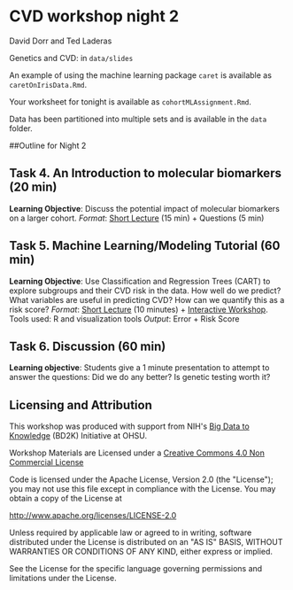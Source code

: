 # CVD workshop night 2

David Dorr and Ted Laderas

Genetics and CVD: in `data/slides`

An example of using the machine learning package `caret` is available as `caretOnIrisData.Rmd`.

Your worksheet for tonight is available as `cohortMLAssignment.Rmd`.

Data has been partitioned into multiple sets and is available in the `data` folder.

##Outline for Night 2

## Task 4. An Introduction to molecular biomarkers (20 min)
**Learning Objective**: Discuss the potential impact of molecular biomarkers on a larger cohort. *Format*: [Short Lecture](slides/geneticsAndCVD.html) (15 min) + Questions (5 min)

## Task 5. Machine Learning/Modeling Tutorial (60 min)
**Learning Objective**: Use Classification and Regression Trees (CART) to explore subgroups and their CVD risk in the data. How well do we predict? What variables are useful in predicting CVD? How can we quantify this as a risk score? *Format*: [Short Lecture](caretOnIrisData.Rmd) (10 minutes) + [Interactive Workshop](cohortMLAssignment.Rmd). Tools used: R and visualization tools *Output*: Error + Risk Score
 
## Task 6. Discussion (60 min)
**Learning objective**: Students give a 1 minute presentation to attempt to answer the questions: Did we do any better? Is genetic testing worth it?

## Licensing and Attribution

This workshop was produced with support from NIH's [Big Data to Knowledge](http://www.ohsu.edu/xd/education/schools/school-of-medicine/departments/clinical-departments/dmice/research/bd2k.cfm) (BD2K) Initiative at OHSU.

Workshop Materials are Licensed under a [Creative Commons 4.0 Non Commercial License](https://creativecommons.org/licenses/by-nc/4.0/)

Code is licensed under the Apache License, Version 2.0 (the "License"); you may not use this file except in compliance with the License. You may obtain a copy of the License at

http://www.apache.org/licenses/LICENSE-2.0

Unless required by applicable law or agreed to in writing, software distributed under the License is distributed on an "AS IS" BASIS, WITHOUT WARRANTIES OR CONDITIONS OF ANY KIND, either express or implied.
   
See the License for the specific language governing permissions and limitations under the License.
